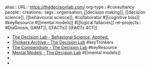 alias::
URL:: https://thedecisionlab.com/
org-type:: #consultancy  
people::
creations:: 
tags:: organisation, [[decision making]], [[decision science]], [[behavioural science]], #collaborator #[[cognitive bias]] #keyResource #[[mental models]] #[[logical fallacies]]
rel-projects:: #DiaGnosis, [[AMT]], [[FACTs]] [[FACTs 4CT]] 


- [The Decision Lab - Behavioral Science, Applied.](https://thedecisionlab.com/)
- [Thinkers Archive - The Decision Lab](https://thedecisionlab.com/thinkers) #keyThinkers
- [The Compendium - The Decision Lab](https://thedecisionlab.com/reference-guide) #keyResource
- [Mental Models - The Decision Lab](https://thedecisionlab.com/reference-guide/design/mental-models) #[[mental models]]
-
-